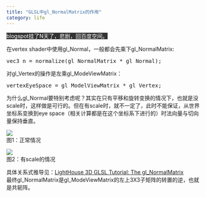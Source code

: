 ```yaml
---
title: "GLSL中gl_NormalMatrix的作用"
category: life
---
```


<p><font style="background-color: #333333" color="#ffffff">blogspot挂了N天了，悲剧，回百度空间。</font></p>
<p>在vertex shader中使用gl_Normal，一般都会先乘下gl_NormalMatrix:</p>
<p>
<pre class="src">vec3 n = normalize(gl_NormalMatrix * gl_Normal);</pre></p>
<p>对gl_Vertex的操作是左乘gl_ModeViewMatrix：</p>
<p>
<pre class="src">vertexEyeSpace = gl_ModelViewMatrix * gl_Vertex;</pre>
</p>
<p>为什么gl_Normal要特别考虑呢？其实在只有平移和旋转变换的情况下，也就是没scale时，这样做是可行的。但在有scale时，就不一定了，此时不能保证，从世界坐标系变换到eye space（相关计算都是在这个坐标系下进行的）时法向量与切向量保持垂直。</p>
<p> </p>
<div forimg="1" align="left">
<p> <img class="blogimg" border="0" small="0" src="http://hiphotos.baidu.com/maxint/pic/item/9dddebf7860eec06730eece4.jpg"><br>
图1：正常情况</p>
<p><img class="blogimg" border="0" small="0" src="http://hiphotos.baidu.com/maxint/pic/item/9cee5b126aa7b7eac2fd781b.jpg"><br>
图2：有scale的情况</p>
<p>具体关系式推导见：<a target="_blank" href="http://www.lighthouse3d.com/opengl/glsl/index.php?normalmatrix">LightHouse 3D GLSL Tutorial: The gl_NormalMatrix</a><br>
最终gl_NormalMatrix是gl_ModeViewMatrix的左上3X3子矩阵的转置的逆，也就是共轭阵。</p>
</div>